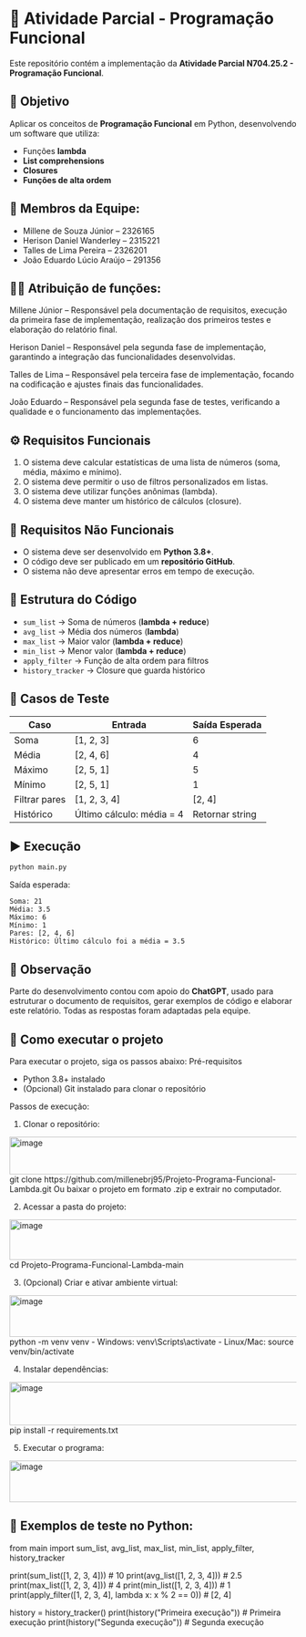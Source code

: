 # 🐍 Atividade Parcial - Programação Funcional

Este repositório contém a implementação da **Atividade Parcial N704.25.2 - Programação Funcional**.

## 📌 Objetivo
Aplicar os conceitos de **Programação Funcional** em Python, desenvolvendo um software que utiliza:
- Funções **lambda**  
- **List comprehensions**  
- **Closures**  
- **Funções de alta ordem**

## 👥 Membros da Equipe:
- Millene de Souza Júnior – 2326165 
- Herison Daniel Wanderley – 2315221
- Talles de Lima Pereira – 2326201
- João Eduardo Lúcio Araújo – 291356

## 👩‍💻 Atribuição de funções:
Millene Júnior – Responsável pela documentação de requisitos, execução da primeira fase de implementação, realização dos primeiros testes e elaboração do relatório final.

Herison Daniel – Responsável pela segunda fase de implementação, garantindo a integração das funcionalidades desenvolvidas.

Talles de Lima – Responsável pela terceira fase de implementação, focando na codificação e ajustes finais das funcionalidades.

João Eduardo – Responsável pela segunda fase de testes, verificando a qualidade e o funcionamento das implementações. 

## ⚙️ Requisitos Funcionais
1. O sistema deve calcular estatísticas de uma lista de números (soma, média, máximo e mínimo).  
2. O sistema deve permitir o uso de filtros personalizados em listas.  
3. O sistema deve utilizar funções anônimas (lambda).  
4. O sistema deve manter um histórico de cálculos (closure).  

## 🚫 Requisitos Não Funcionais
- O sistema deve ser desenvolvido em **Python 3.8+**.  
- O código deve ser publicado em um **repositório GitHub**.  
- O sistema não deve apresentar erros em tempo de execução.  

## 🧩 Estrutura do Código
- `sum_list` → Soma de números (**lambda + reduce**)  
- `avg_list` → Média dos números (**lambda**)  
- `max_list` → Maior valor (**lambda + reduce**)  
- `min_list` → Menor valor (**lambda + reduce**)  
- `apply_filter` → Função de alta ordem para filtros  
- `history_tracker` → Closure que guarda histórico  

## 🧪 Casos de Teste
| Caso | Entrada | Saída Esperada |
|------|---------|----------------|
| Soma | [1, 2, 3] | 6 |
| Média | [2, 4, 6] | 4 |
| Máximo | [2, 5, 1] | 5 |
| Mínimo | [2, 5, 1] | 1 |
| Filtrar pares | [1, 2, 3, 4] | [2, 4] |
| Histórico | Último cálculo: média = 4 | Retornar string |

## ▶️ Execução
```bash
python main.py
```

Saída esperada:
```
Soma: 21
Média: 3.5
Máximo: 6
Mínimo: 1
Pares: [2, 4, 6]
Histórico: Último cálculo foi a média = 3.5
```

## 🤖 Observação
Parte do desenvolvimento contou com apoio do **ChatGPT**, usado para estruturar o documento de requisitos, gerar exemplos de código e elaborar este relatório. Todas as respostas foram adaptadas pela equipe.

## 🚀 Como executar o projeto
Para executar o projeto, siga os passos abaixo:
Pré-requisitos
- Python 3.8+ instalado
- (Opcional) Git instalado para clonar o repositório

Passos de execução:

1. Clonar o repositório:
<img width="632" height="66" alt="image" src="https://github.com/user-attachments/assets/429eca42-af71-4c10-ae7e-140ec6fcab21" />
git clone https://github.com/millenebrj95/Projeto-Programa-Funcional-Lambda.git
Ou baixar o projeto em formato .zip e extrair no computador.

2. Acessar a pasta do projeto:
<img width="642" height="71" alt="image" src="https://github.com/user-attachments/assets/6c7a1958-0b5d-421b-9df4-02aafe1af3c8" />
cd Projeto-Programa-Funcional-Lambda-main

3. (Opcional) Criar e ativar ambiente virtual:
<img width="647" height="73" alt="image" src="https://github.com/user-attachments/assets/56991a70-3c38-4d82-baad-a88acb3ccafc" />
python -m venv venv
- Windows: venv\Scripts\activate
- Linux/Mac: source venv/bin/activate

4. Instalar dependências:
<img width="643" height="76" alt="image" src="https://github.com/user-attachments/assets/e3cc92cb-c71d-4e5c-bef4-010639d8544f" />
pip install -r requirements.txt

5. Executar o programa:
<img width="645" height="73" alt="image" src="https://github.com/user-attachments/assets/5e571a74-37a5-4e6c-9ac3-5ee3b81a99bf" />

## 🚀 Exemplos de teste no Python:
from main import sum_list, avg_list, max_list, min_list, apply_filter, history_tracker

print(sum_list([1, 2, 3, 4]))                  # 10
print(avg_list([1, 2, 3, 4]))                  # 2.5
print(max_list([1, 2, 3, 4]))                  # 4
print(min_list([1, 2, 3, 4]))                  # 1
print(apply_filter([1, 2, 3, 4], lambda x: x % 2 == 0))  # [2, 4]

history = history_tracker()
print(history("Primeira execução"))            # Primeira execução
print(history("Segunda execução"))             # Segunda execução










